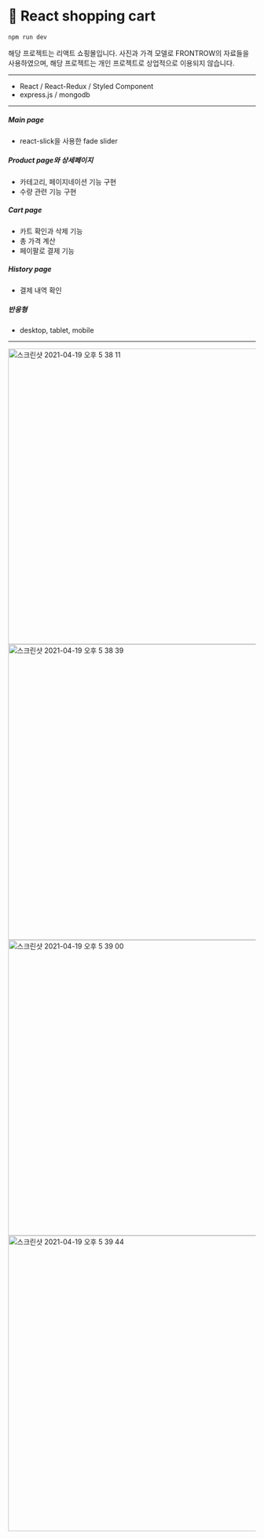 # :star2: React shopping cart      

```sh
npm run dev
```

해당 프로젝트는 리액트 쇼핑몰입니다. 사진과 가격 모델로 FRONTROW의 자료들을 사용하였으며, 해당 프로젝트는 개인 프로젝트로 상업적으로 이용되지 않습니다.   

***

- React / React-Redux / Styled Component   
- express.js / mongodb   

*** 

##### Main page
- react-slick을 사용한 fade slider

##### Product page와 상세페이지
- 카테고리, 페이지네이션 기능 구현
- 수량 관련 기능 구현

##### Cart page
- 카트 확인과 삭제 기능
- 총 가격 계산
- 페이팔로 결제 기능

##### History page
- 결제 내역 확인

##### 반응형
- desktop, tablet, mobile


***

<img width="600" alt="스크린샷 2021-04-19 오후 5 38 11" src="https://user-images.githubusercontent.com/19643216/115211801-e362a500-a13a-11eb-868d-9cefae7a12eb.png">

<img width="600" alt="스크린샷 2021-04-19 오후 5 38 39" src="https://user-images.githubusercontent.com/19643216/115212020-1311ad00-a13b-11eb-99c9-7925a1886ac9.png">

<img width="600" alt="스크린샷 2021-04-19 오후 5 39 00" src="https://user-images.githubusercontent.com/19643216/115212038-173dca80-a13b-11eb-8ef8-fed2c4254af0.png">

<img width="600" alt="스크린샷 2021-04-19 오후 5 39 44" src="https://user-images.githubusercontent.com/19643216/115212065-1a38bb00-a13b-11eb-8ccd-dc24a3e88c0f.png">

